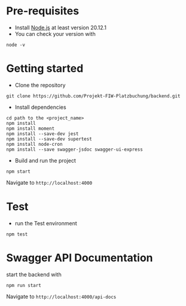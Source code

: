 # Pre-requisites
- Install [Node.js](https://nodejs.org/en/) at least version 20.12.1
- You can check your version with
```
node -v
```
# Getting started
- Clone the repository
```
git clone https://github.com/Projekt-FIW-Platzbuchung/backend.git
```
- Install dependencies
```
cd path to the <project_name>
npm install
npm install moment
npm install --save-dev jest
npm install --save-dev supertest
npm install node-cron
npm install --save swagger-jsdoc swagger-ui-express

```
- Build and run the project
```
npm start
```
  Navigate to `http://localhost:4000`

# Test
- run the Test environment 
```
npm test
```
# Swagger API Documentation
start the backend with 
```
npm run start
```
Navigate to `http://localhost:4000/api-docs`


